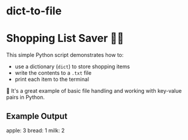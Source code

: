 # dict-to-file
# Shopping List Saver 🛒📄

This simple Python script demonstrates how to:

- use a dictionary (`dict`) to store shopping items
- write the contents to a `.txt` file
- print each item to the terminal

🧠 It's a great example of basic file handling and working with key-value pairs in Python.

## Example Output

apple: 3
bread: 1
milk: 2
